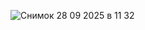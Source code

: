 ![Снимок 28 09 2025 в 11 32](https://github.com/user-attachments/assets/ede15c97-cdf0-43fe-b30a-ac18682dacdf)
